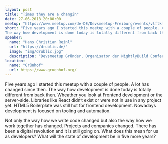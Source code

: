 ```yaml
---
layout: post
title: "Times they are a changin"
date: 27-06-2018 20:00:00
meetup: "https://www.meetup.com/de-DE/Devsmeetup-Freiburg/events/vlftklyxjbkc/"
short: "Five years ago I started this meetup with a couple of people. A lot has changed since then.
The way how development is done today is totally different from back then."
speaker:
  name: "Hans Christian Reinl"
  url: "https://drublic.de/"
  image: "img/drublic.jpg"
  description: "Devsmeetup Gründer, Organisator der NightlyBuild Conference und Working Draft Podcaster."
location:
  name: "Grünhof"
  url: https://www.gruenhof.org/
---
```


Five years ago I started this meetup with a couple of people. A lot has changed since then.
The way how development is done today is totally different from back then.
Wheather you look at Frontend development or the server-side. Libraries like React didn‘t exist
or were not in use in any project yet. HTML5 Boilerplate was still hot for frontend development.
Nowadays development is focused on tooling and automation.

Not only the way how we write code changed but also the way how we work together has changed.
Projects and companies changed. There has been a digital revolution and it is still going on.
What does this mean for us as developers? What will the state of development be in five more years?
